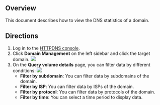 ﻿
## Overview
This document describes how to view the DNS statistics of a domain.

## Directions
1. Log in to the [HTTPDNS console](https://console.cloud.tencent.com/httpdns).
2. Click **Domain Management** on the left sidebar and click the target domain.
![](https://qcloudimg.tencent-cloud.cn/raw/a3bf878b14f2301f5b4504946745954f.png)
3. On the **Query volume details** page, you can filter data by different conditions:
![](https://qcloudimg.tencent-cloud.cn/raw/4a7f69ca4027688ef68cdfa92222c50e.png)
    - **Filter by subdomain**: You can filter data by subdomains of the domain.
    - **Filter by ISP**: You can filter data by ISPs of the domain.
    - **Filter by protocol**: You can filter data by protocols of the domain.
    - **Filter by time**: You can select a time period to display data.


